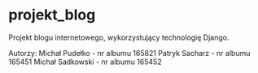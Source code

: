 # projekt_blog

Projekt blogu internetowego, wykorzystujący technologię Django.

Autorzy:
Michał Pudełko - nr albumu 165821
Patryk Sacharz - nr albumu 165451
Michał Sadkowski - nr albumu 165452
